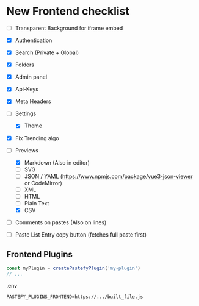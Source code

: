 # New Frontend checklist
- [ ] Transparent Background for iframe embed
- [x] Authentication
- [x] Search (Private + Global)
- [x] Folders
- [x] Admin panel
- [x] Api-Keys
- [x] Meta Headers
- [ ] Settings
  - [x] Theme
- [x] Fix Trending algo
- [ ] Previews
  - [x] Markdown (Also in editor)
  - [ ] SVG
  - [ ] JSON / YAML (https://www.npmjs.com/package/vue3-json-viewer or CodeMirror)
  - [ ] XML
  - [ ] HTML
  - [ ] Plain Text
  - [x] CSV
- [ ] Comments on pastes (Also on lines)
- [ ] Paste List Entry copy button (fetches full paste first)


## Frontend Plugins
```js
const myPlugin = createPastefyPlugin('my-plugin')
// ...
```

.env
```properties
PASTEFY_PLUGINS_FRONTEND=https://.../built_file.js
```